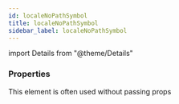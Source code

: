 ```yaml
---
id: localeNoPathSymbol
title: localeNoPathSymbol
sidebar_label: localeNoPathSymbol
---
```


import Details from "@theme/Details"




### Properties

This element is often used without passing props

